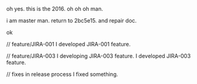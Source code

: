 oh yes.
this is the 2016.
oh oh oh man.

i am master man.
return to 2bc5e15. and repair doc.

ok

// feature/JIRA-001
I developed JIRA-001 feature.

// feature/JIRA-003
I developing JIRA-003 feature.
I developed JIRA-003 feature.

// fixes in release process
I fixed something.